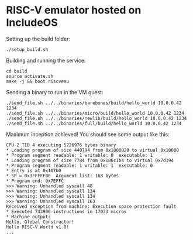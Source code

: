 # RISC-V emulator hosted on IncludeOS

Setting up the build folder:
```
./setup_build.sh
```

Building and running the service:
```
cd build
source activate.sh
make -j && boot riscvemu
```

Sending a binary to run in the VM guest:
```
./send_file.sh ../../binaries/barebones/build/hello_world 10.0.0.42 1234
./send_file.sh ../../binaries/micro/build/hello_world 10.0.0.42 1234
./send_file.sh ../../binaries/newlib/build/hello_world 10.0.0.42 1234
./send_file.sh ../../binaries/full/build/hello_world 10.0.0.42 1234
```

Maximum inception achieved! You should see some output like this:

```
CPU 2 TID 4 executing 5226976 bytes binary
* Loading program of size 440794 from 0x1800020 to virtual 0x10000
* Program segment readable: 1 writable: 0  executable: 1
* Loading program of size 7784 from 0x186c1b4 to virtual 0x7d194
* Program segment readable: 1 writable: 1  executable: 0
* Entry is at 0x107b0
* SP = 0x3FFFFF00  Argument list: 168 bytes
* Program end: 0x7EFFC
>>> Warning: Unhandled syscall 48
>>> Warning: Unhandled syscall 134
>>> Warning: Unhandled syscall 134
>>> Warning: Unhandled syscall 163
Received exception from machine: Execution space protection fault
* Executed 743900 instructions in 17033 micros
* Machine output:
Hello, Global Constructor!
Hello RISC-V World v1.0!
...
```
